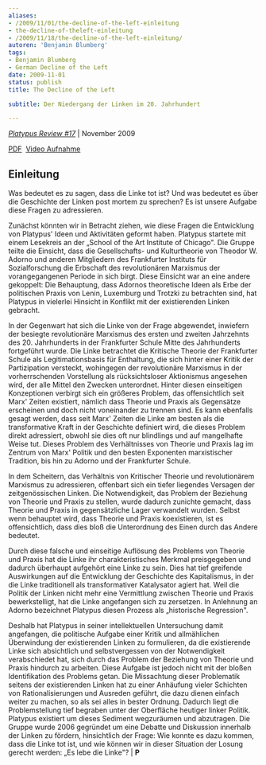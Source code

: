 ```yaml
---
aliases:
- /2009/11/01/the-decline-of-the-left-einleitung
- the-decline-of-theleft-einleitung
- /2009/11/18/the-decline-of-the-left-einleitung/
autoren: 'Benjamin Blumberg'
tags:
- Benjamin Blumberg
- German Decline of the Left
date: 2009-11-01
status: publish
title: The Decline of the Left

subtitle: Der Niedergang der Linken im 20. Jahrhundert

---
```

[*Platypus Review #17*](category/pr/issue17-pr/) | November 2009

[PDF](http://archive.org/details/ThePlatypusReviewIssue17November200911309)  [Video Aufnahme](/2009/04/18/dialectics-of-defeat-towards-a-theory-of-historical-regression/)


## Einleitung

Was bedeutet es zu sagen, dass die Linke tot ist? Und was bedeutet es über die Geschichte der Linken post mortem zu sprechen? Es ist unsere Aufgabe diese Fragen zu adressieren.

Zunächst könnten wir in Betracht ziehen, wie diese Fragen die Entwicklung von Platypus' Ideen und Aktivitäten geformt haben. Platypus startete mit einem Lesekreis an der „School of the Art Institute of Chicago". Die Gruppe teilte die Einsicht, dass die Gesellschafts- und Kulturtheorie von Theodor W. Adorno und anderen Mitgliedern des Frankfurter Instituts für Sozialforschung die Erbschaft des revolutionären Marxismus der vorangegangenen Periode in sich birgt. Diese Einsicht war an eine andere gekoppelt: Die Behauptung, dass Adornos theoretische Ideen als Erbe der politischen Praxis von Lenin, Luxemburg und Trotzki zu betrachten sind, hat Platypus in vielerlei Hinsicht in Konflikt mit der existierenden Linken gebracht.

In der Gegenwart hat sich die Linke von der Frage abgewendet, inwiefern der besiegte revolutionäre Marxismus des ersten und zweiten Jahrzehnts des 20. Jahrhunderts in der Frankfurter Schule Mitte des Jahrhunderts fortgeführt wurde. Die Linke betrachtet die Kritische Theorie der Frankfurter Schule als Legitimationsbasis für Enthaltung, die sich hinter einer Kritik der Partizipation versteckt, wohingegen der revolutionäre Marxismus in der vorherrschenden Vorstellung als rücksichtsloser Aktionismus angesehen wird, der alle Mittel den Zwecken unterordnet. Hinter diesen einseitigen Konzeptionen verbirgt sich ein größeres Problem, das offensichtlich seit Marx' Zeiten existiert, nämlich dass Theorie und Praxis als Gegensätze erscheinen und doch nicht voneinander zu trennen sind. Es kann ebenfalls gesagt werden, dass seit Marx' Zeiten die Linke am besten als die transformative Kraft in der Geschichte definiert wird, die dieses Problem direkt adressiert, obwohl sie dies oft nur blindlings und auf mangelhafte Weise tut. Dieses Problem des Verhältnisses von Theorie und Praxis lag im Zentrum von Marx' Politik und den besten Exponenten marxistischer Tradition, bis hin zu Adorno und der Frankfurter Schule.

In dem Scheitern, das Verhältnis von Kritischer Theorie und revolutionärem Marxismus zu adressieren, offenbart sich ein tiefer liegendes Versagen der zeitgenössischen Linken. Die Notwendigkeit, das Problem der Beziehung von Theorie und Praxis zu stellen, wurde dadurch zunichte gemacht, dass Theorie und Praxis in gegensätzliche Lager verwandelt wurden. Selbst wenn behauptet wird, dass Theorie und Praxis koexistieren, ist es offensichtlich, dass dies bloß die Unterordnung des Einen durch das Andere bedeutet.

Durch diese falsche und einseitige Auflösung des Problems von Theorie und Praxis hat die Linke ihr charakteristisches Merkmal preisgegeben und dadurch überhaupt aufgehört eine Linke zu sein. Dies hat tief greifende Auswirkungen auf die Entwicklung der Geschichte des Kapitalismus, in der die Linke traditionell als transformativer Katalysator agiert hat. Weil die Politik der Linken nicht mehr eine Vermittlung zwischen Theorie und Praxis bewerkstelligt, hat die Linke angefangen sich zu zersetzen. In Anlehnung an Adorno bezeichnet Platypus diesen Prozess als „historische Regression".

Deshalb hat Platypus in seiner intellektuellen Untersuchung damit angefangen, die politische Aufgabe einer Kritik und allmählichen Überwindung der existierenden Linken zu formulieren, da die existierende Linke sich absichtlich und selbstvergessen von der Notwendigkeit verabschiedet hat, sich durch das Problem der Beziehung von Theorie und Praxis hindurch zu arbeiten. Diese Aufgabe ist jedoch nicht mit der bloßen Identifikation des Problems getan. Die Missachtung dieser Problematik seitens der existierenden Linken hat zu einer Anhäufung vieler Schichten von Rationalisierungen und Ausreden geführt, die dazu dienen einfach weiter zu machen, so als sei alles in bester Ordnung. Dadurch liegt die Problemstellung tief begraben unter der Oberfläche heutiger linker Politik. Platypus existiert um dieses Sediment wegzuräumen und abzutragen. Die Gruppe wurde 2006 gegründet um eine Debatte und Diskussion innerhalb der Linken zu fördern, hinsichtlich der Frage: Wie konnte es dazu kommen, dass die Linke tot ist, und wie können wir in dieser Situation der Losung gerecht werden: „Es lebe die Linke"? | **P**
